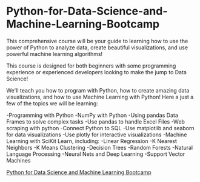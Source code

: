 # Python-for-Data-Science-and-Machine-Learning-Bootcamp

This comprehensive course will be your guide to learning how to use the power of Python to analyze data, create beautiful visualizations, and use powerful machine learning algorithms!

This course is designed for both beginners with some programming experience or experienced developers looking to make the jump to Data Science!

We'll teach you how to program with Python, how to create amazing data visualizations, and how to use Machine Learning with Python! Here a just a few of the topics we will be learning:

-Programming with Python
-NumPy with Python
-Using pandas Data Frames to solve complex tasks
-Use pandas to handle Excel Files
-Web scraping with python
-Connect Python to SQL
-Use matplotlib and seaborn for data visualizations
-Use plotly for interactive visualizations
-Machine Learning with SciKit Learn, including:
-Linear Regression
-K Nearest Neighbors
-K Means Clustering
-Decision Trees
-Random Forests
-Natural Language Processing
-Neural Nets and Deep Learning
-Support Vector Machines

[Python for Data Science and Machine Learning Bootcamp](https://www.udemy.com/course/python-for-data-science-and-machine-learning-bootcamp/)	
